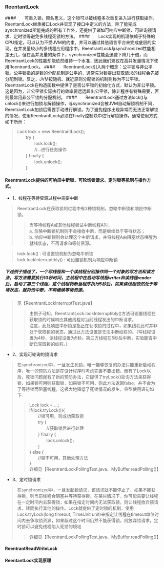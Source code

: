 ### ReentantLock

####　　可重入锁，顾名思义，这个锁可以被线程多次重复进入进行获取操作。ReentantLock继承接口Lock并实现了接口中定义的方法，除了能完成synchronized所能完成的所有工作外，还提供了诸如可响应中断锁、可轮询锁请求、定时锁等避免多线程死锁的方法。
####　　Lock实现的机理依赖于特殊的CPU指定，可以认为不受JVM的约束，并可以通过其他语言平台来完成底层的实现。在并发量较小的多线程应用程序中，ReentrantLock与synchronized性能相差无几，但在高并发量的条件下，synchronized性能会迅速下降几十倍，而ReentrantLock的性能却能依然维持一个水准，因此我们建议在高并发量情况下使用ReentrantLock。
####　　ReentrantLock引入两个概念：公平锁与非公平锁。公平锁指的是锁的分配机制是公平的，通常先对锁提出获取请求的线程会先被分配到锁。反之，JVM按随机、就近原则分配锁的机制则称为不公平锁。ReentrantLock在构造函数中提供了是否公平锁的初始化方式，默认为非公平锁。这是因为，非公平锁实际执行的效率要远远超出公平锁，除非程序有特殊需要，否则最常用非公平锁的分配机制。
####　　ReentrantLock通过方法lock()与unlock()来进行加锁与解锁操作，与synchronized会被JVM自动解锁机制不同，ReentrantLock加锁后需要手动进行解锁。为了避免程序出现异常而无法正常解锁的情况，使用ReentrantLock必须在finally控制块中进行解锁操作。通常使用方式如下所示：
> Lock lock = new ReentrantLock();  
> 　　try {  
> 　　　　lock.lock();  
> 　　　　//...进行任务操作  
> 　　} finally {  
> 　　　　lock.unlock();  
> 　　}

#### ReentrantLock提供的可响应中断锁、可轮询锁请求、定时锁等机制与操作方式。

* 1、线程在等待资源过程中需要中断
> ReentrantLock在获取锁的过程中有2种锁机制，忽略中断锁和响应中断锁。
>> 当等待线程A或其他线程尝试中断线程A时，  
>> a. 忽略中断锁机制则不会接收中断，而是继续处于等待状态；  
>> b. 响应中断锁则会处理这个中断请求，并将线程A由阻塞状态唤醒为就绪状态，不再请求和等待资源。
  
> lock.lock() : 可设置锁机制为忽略中断锁  
> lock.lockInterruptibly() : 可设置锁机制为响应中断锁

##### 下述例子描述了，一个写线程和一个读线程分别操作同一个对象的写方法和读方法，写方法需要执行10秒时间，主线程中在启动写线程writer和读线程reader后，启动了第三个线程，这个线程判断当程序执行5秒后，如果读线程依然处于等待状态，就将他中断，不再继续等待资源。
> 见【ReentrantLockInterruptTest.java】  
>> 由例子可知，ReentrantLock.lockInterruptibly()方法可设置线程在获取锁的时候响应其他线程对当前线程发出的中断请求。  
>> 注意，此处响应中断锁是指正在获取锁的过程中，如果线程此时并非处于获取锁的状态，通过此方法设置是无法中断线程的。（写线程设置为4秒，读线程设置为5秒。第三方线程在5秒后中断，实验能否中断已获取锁的线程。）  

* 2、实现可轮询的锁请求
> 在synchronized中，一旦发生死锁，唯一能够恢复的办法只能重新启动程序，唯一的预防方法是在设计程序时考虑完善不要出错。而有了Lock以后，死锁问题就有了新的预防办法，它提供了tryLock()轮询方法来获得锁，如果锁可用则获取锁，如果锁不可用，则此方法返回false，并不会为了等待锁而阻塞线程，这极大地降低了死锁情况的发生。典型使用语句如下:  
>> Lock lock = ...;  
   if(lock.tryLock()){  
   　　//锁可用，则成功获取锁  
   　　try {  
   　　　　//获取锁后进行处理  
   　　} finally {  
   　　　　lock.unlock();  
   　　}  
   } else {  
   　　//锁不可用，其他处理方法  
   }    
>> 详细见【ReentrantLockPollingTest.java、MyBuffer.readPolling()】

* 3、定时锁请求
> 在synchronized中，一旦发起锁请求，该请求就不能停止了，如果不能获得锁，则当前线程会阻塞并等待获得锁。在某些情况下，你可能需要让线程在一定时间内去获得锁，如果在指定时间内无法获取锁，则让线程放弃锁请求，转而执行其他的操作。Lock就提供了定时锁的机制，使用Lock.tryLock(long timeout, TimeUnit unit)来指定让线程在timeout单位时间内去争取锁资源，如果超过这个时间仍然不能获得锁，则放弃锁请求，定时锁可以避免线程陷入死锁的境地  
>> 详细见【ReentrantLockPollingTest.java、MyBuffer.readPolling()】

#### ReentrantReadWriteLock
#### ReentantLock实现原理